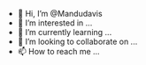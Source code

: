 - 👋 Hi, I’m @Mandudavis
- 👀 I’m interested in ...
- 🌱 I’m currently learning ...
- 💞️ I’m looking to collaborate on ...
- 📫 How to reach me ...

<!---
Mandudavis/Mandudavis is a ✨ special ✨ repository because its `README.md` (this file) appears on your GitHub profile.
You can click the Preview link to take a look at your changes.
--->
